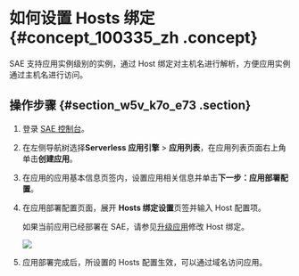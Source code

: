# 如何设置 Hosts 绑定 {#concept_100335_zh .concept}

SAE 支持应用实例级别的实例，通过 Host 绑定对主机名进行解析，方便应用实例通过主机名进行访问。

## 操作步骤 {#section_w5v_k7o_e73 .section}

1.  登录 [SAE 控制台](https://sae.console.aliyun.com)。
2.  在左侧导航树选择**Serverless 应用引擎** \> **应用列表**，在应用列表页面右上角单击**创建应用**。
3.  在应用的应用基本信息页签内，设置应用相关信息并单击**下一步：应用部署配置**。
4.  在应用部署配置页面，展开 **Hosts 绑定设置**页签并输入 Host 配置项。

    如果当前应用已经部署在 SAE，请参见[升级应用](../cn.zh-CN/应用管理/管理应用生命周期.md#section_3qn_6i4_g2p)修改 Host 绑定。

    ![](https://aliware-images.oss-cn-hangzhou.aliyuncs.com/edas/EDAS-Serverless/serverless-HOSTS-BINGING.png)

5.  应用部署完成后，所设置的 Hosts 配置生效，可以通过域名访问应用。

